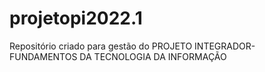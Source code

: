 # projetopi2022.1
Repositório criado para gestão do PROJETO INTEGRADOR- FUNDAMENTOS DA TECNOLOGIA DA INFORMAÇÃO
